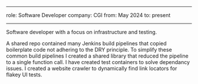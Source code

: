 ___
role: Software Developer
company: CGI
from: May 2024
to: present
___

Software developer with a focus on infrastructure and testing.

A shared repo contained many Jenkins build pipelines that copied boilerplate code not adhering to the DRY principle. To simplify these common build pipelines I created a shared library that reduced the pipeline to a single function call.
I have created test containers to solve dependancy issues.
I created a website crawler to dynamically find link locators for flakey UI tests.

